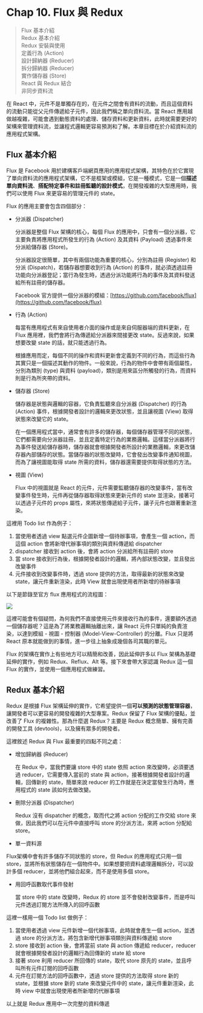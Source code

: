 # Chap 10. Flux 與 Redux

> Flux 基本介紹  
> Redux 基本介紹  
> Redux 安裝與使用  
> 定義行為 (Action)  
> 設計歸納器 (Reducer)  
> 拆分歸納器 (Reducer)  
> 實作儲存器 (Store)  
> React 與 Redux 結合  
> 非同步資料流

在 React 中，元件不是單獨存在的，在元件之間會有資料的流動，而且這個資料的流動只能從父元件傳遞給子元件，因此我們稱之單向資料流。當 React 應用越做越複雜，可能會遇到動態資料的處理、儲存資料和更新資料，此時就需要更好的架構來管理資料流，並讓程式邏輯更容易預測和了解。本章目標在於介紹資料流的應用程式架構。

## Flux 基本介紹

Flux 是 Facebook 用於建構客戶端網頁應用的應用程式架構，其特色在於它實現了單向資料流的應用程式架構，它不是框架或模組，它是一種模式，它是一個**描述單向資料流**、**搭配特定事件和註冊監聽的設計模式**，在開發複雜的大型應用時，我們可以使用 Flux 來更容易的管理元件的 state。

Flux 的應用主要會包含四個部分：

- 分派器 (Dispatcher)

  分派器是整個 Flux 架構的核心，每個 Flux 的應用中，只會有一個分派器，它主要負責將應用程式所發生的行為 (Action) 及其資料 (Payload) 透過事件來分派給儲存器 (Store)。

  分派器設定很簡單，其中有兩個功能為重要的核心，分別為註冊 (Register) 和分派 (Dispatch)，若儲存器想要收到行為 (Action) 的事件，就必須透過註冊功能向分派器登記；當行為發生時，透過分派功能將行為的事件及其資料發送給所有註冊的儲存器。

  Facebook 官方提供一個分派器的模組：[https://github.com/facebook/flux](https://github.com/facebook/flux)

- 行為 (Action)

  每當有應用程式有來自使用者介面的操作或是來自伺服器端的資料更新，在 Flux 應用裡，我們會將行為傳遞給分派器來間接更改 state。反過來說，如果想要改變 state 的話，就只能透過行為。

  根據應用而定，每個不同的操作和資料更新會定義到不同的行為，而這些行為其實只是一個描述其動作的物件。一般來說，行為的物件中會帶有兩個屬性，分別為類別 (type) 與資料 (payload)，類別是用來區分所觸發的行為，而資料則是行為所夾帶的資料。

- 儲存器 (Store)

  儲存器是狀態與邏輯的容器，它負責監聽來自分派器 (Dispatcher) 的行為 (Action) 事件，根據開發者設計的邏輯來更改狀態，並且讓視圖 (View) 取得狀態來改變它的 state。

  在一個應用程式當中，通常會有許多的儲存器，每個儲存器管理不同的狀態，它們都需要向分派器註冊，並且定義特定行為的業務邏輯。這樣當分派器將行為事件發送給儲存器時，儲存器就會根據開發者所設計的業務邏輯，來更改儲存器內部儲存的狀態。當儲存器的狀態改變時，它會發出改變事件通知視圖，而為了讓視圖能取得 state 所需的資料，儲存器還需要提供取得狀態的方法。

- 視圖 (View)

  Flux 中的視圖就是 React 的元件，元件需要監聽儲存器的改變事件，當有改變事件發生時，元件再從儲存器取得狀態來更新元件的 state 並渲染，接著可以透過子元件的 props 屬性，來將狀態傳遞給子元件，讓子元件也跟著重新渲染。

這裡用 Todo list 作為例子：

1. 當使用者透過 view 點選元件企圖新增一個待辦事項，會產生一個 action，而這個 action 會將新增代辦事項的類別與資料傳遞給 dispatcher
2. dispatcher 接收到 action 後，會將 action 分派給所有註冊的 store
3. 當 store 接收到行為後，根據開發者設計的邏輯，將內部狀態改變，並且發出改變事件
4. 元件接收到改變事件時，透過 store 提供的方法，取得最新的狀態來改變 state，讓元件重新渲染，此時 View 就會出現使用者所新增的待辦事項

以下是節錄至官方 flux 應用程式的流程圖：

![](https://github.com/facebook/flux/raw/master/docs/img/flux-diagram-white-background.png)

這裡可能會有個疑問，為何我們不直接使用元件來接收行為的事件，還要額外透過一個儲存器呢？這是為了將業務邏輯抽離出來，讓 React 元件只單純的負責渲染，以達到模組 - 視圖 - 控制器 (Model-View-Controller) 的分離。Flux 只是將 React 原本就能做到的事情，進一步往上抽象成幾個各司其職的單元。

Flux 的架構在實作上有些地方可以精簡和改善，因此延伸許多以 Flux 架構為基礎延伸的實作，例如 Redux、Reflux、Alt 等。接下來會帶大家認識 Redux 這一個 Flux 的實作，並使用一個應用程式做練習。

## Redux 基本介紹

Redux 是根據 Flux 架構延伸的實作，它希望提供一個**可以預測的狀態管理容器**，讓開發者可以更容易的開發複雜的大型專案。Redux 保留了 Flux 架構的優點，並改善了 Flux 的複雜性。那為什麼選 Redux？主要是 Redux 概念簡單、擁有完善的開發工具 (devtools)，以及擁有眾多的開發者。

這裡敘述 Redux 與 Flux 最重要的四點不同之處：

- 增加歸納器 (Reducer)

  在 Redux 中，當我們要讓 store 中的 state 依照 action
  來改變時，必須要透過 reducer，它需要傳入當前的 state 與
  action，接著根據開發者設計的邏輯，回傳新的 state，簡單來說 reducer
  的工作就是在決定當發生行為時，應用程式的 state 該如何去做改變。

- 刪除分派器 (Dispatcher)

  Redux 沒有 dispatcher 的概念，取而代之將 action 分配的工作交給 store
  來做，因此我們可以在元件中直接呼叫 store 的分派方法，來將 action
  分配給 store。

- 單一資料源

Flux架構中會有許多儲存不同狀態的 store，但 Redux 的應用程式只用一個
store，並將所有狀態儲存在一個物件中。如果想要把資料處理邏輯拆分，可以設計多個
reducer，並將他們組合起來，而不是使用多個 store。

- 用回呼函數取代事件發射

  當 store 中的 state 改變時，Redux 的 store
  並不會發射改變事件，而是呼叫元件透過訂閱方法所傳入的回呼函數

這裡一樣用一個 Todo list 做例子：

1. 當使用者透過 view 元件新增一個代辦事項，此時就會產生一個
   action，並透過 store 的分派方法，將包含新增代辦事項類別與資料傳遞給 store
2. store 接收到 action 後，會將當前 state 與 action 傳遞給
   reducer，reducer 就會根據開發者設計的邏輯行為回傳新的 state 給 store
3. 接著 store 利用 reducer 所回傳的 state，取代 store 原先的
   state，並且呼叫所有元件訂閱的回呼函數
4. 元件在訂閱方法的回呼函數中，透過 store 提供的方法取得 store 新的
   state，並根據 store 新的 state 來改變元件中的
   state，讓元件重新渲染，此時 view 中就會出現使用者所新增的代辦事項

以上就是 Redux 應用中一次完整的資料傳遞
